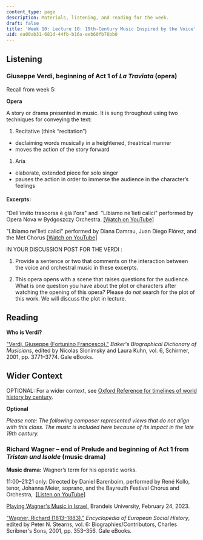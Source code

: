 ```yaml
---
content_type: page
description: Materials, listening, and reading for the week.
draft: false
title: 'Week 10: Lecture 10: 19th-Century Music Inspired by the Voice'
uid: ea00ab31-681d-44fb-b16a-eeb60fb78bb0
---
```

## Listening

### Giuseppe Verdi, beginning of Act 1 of *La Traviata* (opera)

Recall from week 5:

**Opera**

A story or drama presented in music. It is sung throughout using two techniques for conveying the text: 

1. Recitative (think “recitation”)

- declaiming words musically in a heightened, theatrical manner  
- moves the action of the story forward 

1. Aria

- elaborate, extended piece for solo singer  
- pauses the action in order to immerse the audience in the character’s feelings

#### Excerpts: 

"Dell'invito trascorsa è già l'ora" and  "Libiamo ne'lieti calici" performed by Opera Nova w Bydgoszczy Orchestra. [\[Watch on YouTube\]](https://www.youtube.com/watch?v=LUhsAi__mbM)

"Libiamo ne'lieti calici" performed by Diana Damrau, Juan Diego Flórez, and the Met Chorus [\[Watch on YouTube\]](https://www.youtube.com/watch?v=afhAqMeeQJk)

IN YOUR DISCUSSION POST FOR THE VERDI : 

1) Provide a sentence or two that comments on the interaction between the voice and orchestral music in these excerpts.  

2) This opera opens with a scene that raises questions for the audience. What is one question you have about the plot or characters after watching the opening of this opera? Please do *not* search for the plot of this work. We will discuss the plot in lecture. 

## Reading

**Who is Verdi?**

["Verdi, Giuseppe (Fortunino Francesco)."](https://link.gale.com/apps/doc/CX3491813350/GVRL?u=camb27002&sid=bookmark-GVRL&xid=4df7b8d6) *Baker's Biographical Dictionary of Musicians*, edited by Nicolas Slonimsky and Laura Kuhn, vol. 6, Schirmer, 2001, pp. 3771–3774. Gale eBooks.

## Wider Context

OPTIONAL: For a wider context, see [Oxford Reference for timelines of world history by century](https://www.oxfordreference.com/).

**Optional**

*Please note: The following composer represented views that do not align with this class. The music is included here because of its impact in the late 19th century.* 

### Richard Wagner – end of Prelude and beginning of Act 1 from *Tristan und Isolde* (music drama)

**Music drama:** Wagner’s term for his operatic works. 

11:00–21:21 only: Directed by Daniel Barenboim, performed by René Kollo, tenor, Johanna Meier, soprano, and the Bayreuth Festival Chorus and Orchestra,  [\[Listen on YouTube\]](https://www.youtube.com/watch?v=38PChCsQxgY)

[Playing Wagner's Music in Israel](https://www.brandeis.edu/jewish-experience/alumni-friends/2023/february/wagner-israel-miller.html), Brandeis University, February 24, 2023.

["Wagner, Richard (1813–1883)."](https://link.gale.com/apps/doc/CX3460500548/GVRL?u=camb27002&sid=bookmark-GVRL&xid=a4591e97) *Encyclopedia of European Social History*, edited by Peter N. Stearns, vol. 6: Biographies/Contributors, Charles Scribner's Sons, 2001, pp. 353–356. Gale eBooks.